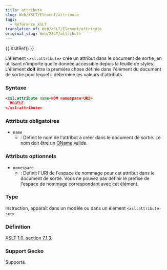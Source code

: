 ```yaml
---
title: attribute
slug: Web/XSLT/Element/attribute
tags:
  - Référence_XSLT
translation_of: Web/XSLT/Element/attribute
original_slug: Web/XSLT/attribute
---
```


{{ XsltRef() }}

L'élément `<xsl:attribute>` crée un attribut dans le document de sortie, en utilisant n'importe quelle donnée accessible depuis la feuille de styles. L'élément **doit** être la première chose définie dans l'élément du document de sortie pour lequel il détermine les valeurs d'attributs.

### Syntaxe

```xml
<xsl:attribute name=NOM namespace=URI>
  MODÈLE
</xsl:attribute>
```

### Attributs obligatoires

- `name`
  - : Définit le nom de l'attribut à créer dans le document de sortie. Le nom doit être un [QName](http://www.w3.org/TR/REC-xml-names/#ns-qualnames) valide.

### Attributs optionnels

- `namespace`
  - : Définit l'URI de l'espace de nommage pour cet attribut dans le document de sortie. Vous ne pouvez pas définir le préfixe de l'espace de nommage correspondant avec cet élément.

### Type

Instruction, apparaît dans un modèle ou dans un élément `<xsl:attribute-set>`.

### Définition

[XSLT 1.0, section 7.1.3](http://www.w3.org/TR/xslt#creating-attributes).

### Support Gecko

Supporté.
